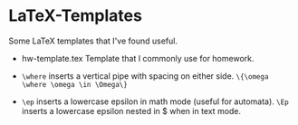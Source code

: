 # LaTeX-Templates
Some LaTeX templates that I've found useful.

- hw-template.tex
Template that I commonly use for homework.

 - `\where` inserts a vertical pipe with spacing on either side. `\{\omega \where \omega \in \Omega\}`
 - `\ep` inserts a lowercase epsilon in math mode (useful for automata). `\Ep` inserts a lowercase epsilon nested in $ when in text mode.
